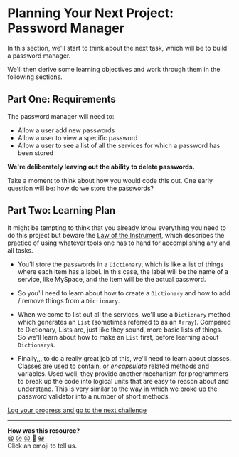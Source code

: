 # Planning Your Next Project: Password Manager

In this section, we'll start to think about the next task, which will be to
build a password manager.

We'll then derive some learning objectives and work through them in the
following sections.

## Part One: Requirements

The password manager will need to:

* Allow a user add new passwords
* Allow a user to view a specific password
* Allow a user to see a list of all the services for which a password has been
  stored

**We're deliberately leaving out the ability to delete passwords.**

Take a moment to think about how you would code this out. One early question
will be: how do we store the passwords?

## Part Two: Learning Plan

It might be tempting to think that you already know everything you need to do
this project but beware the [Law of the
Instrument](https://en.wikipedia.org/wiki/Law_of_the_instrument), which
describes the practice of using whatever tools one has to hand for accomplishing
any and all tasks.

- You'll store the passwords in a `Dictionary`, which is like a list of things
  where each item has a label. In this case, the label will be the name of a
  service, like MySpace, and the item will be the actual password.

- So you'll need to learn about how to create a `Dictionary` and how to add /
  remove things from a `Dictionary`.

- When we come to list out all the services, we'll use a `Dictionary` method
  which generates an `List` (sometimes referred to as an `Array`). Compared to
  Dictionary, Lists are, just like they sound, more basic lists of things. So
  we'll learn about how to make an `List` first, before learning about
  `Dictionary`s.

- Finally,,, to do a really great job of this, we'll need to learn about classes.
  Classes are used to contain, or _encapsulate_ related methods and variables.
  Used well, they provide another mechanism for programmers to break up the code
  into logical units that are easy to reason about and understand. This is very
  similar to the way in which we broke up the password validator into a number
  of short methods.


[Log your progress and go to the next challenge](https://makers-event-logger.herokuapp.com/?event=01_planning.md&repository=makersacademy%2Fpython_foundations&redirect=chapter2%2F02_introducing_lists.md)

<!-- BEGIN GENERATED SECTION DO NOT EDIT -->

---

**How was this resource?**  
[😫](https://airtable.com/shrUJ3t7KLMqVRFKR?prefill_Repository=makersacademy%2Fpython_foundations&prefill_File=chapter2%2F01_planning.md&prefill_Sentiment=😫) [😕](https://airtable.com/shrUJ3t7KLMqVRFKR?prefill_Repository=makersacademy%2Fpython_foundations&prefill_File=chapter2%2F01_planning.md&prefill_Sentiment=😕) [😐](https://airtable.com/shrUJ3t7KLMqVRFKR?prefill_Repository=makersacademy%2Fpython_foundations&prefill_File=chapter2%2F01_planning.md&prefill_Sentiment=😐) [🙂](https://airtable.com/shrUJ3t7KLMqVRFKR?prefill_Repository=makersacademy%2Fpython_foundations&prefill_File=chapter2%2F01_planning.md&prefill_Sentiment=🙂) [😀](https://airtable.com/shrUJ3t7KLMqVRFKR?prefill_Repository=makersacademy%2Fpython_foundations&prefill_File=chapter2%2F01_planning.md&prefill_Sentiment=😀)  
Click an emoji to tell us.

<!-- END GENERATED SECTION DO NOT EDIT -->

